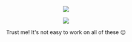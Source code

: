 <p align="center">
  <a href="https://github.com/CrazyMindd/readme-typing-svg">
    <img src="https://readme-typing-svg.demolab.com/?lines=CRAZY%20MIND&font=Fira%20SemiBold&center=true&width=480&height=45&color=ff0000&vCenter=true&pause=1000&size=40" /></a>
</p>

<p align="center">
  <a href="https://github.com/CrazyMindd/readme-typing-svg">
    <img src="https://readme-typing-svg.demolab.com/?lines=Full-stack%20web%20app%20and%20BOT%20developer;Experienced%20UI%2FUX%20Designer;2%2B%20years%20of%20coding%20experience;Always%20learning%20new%20things;A.I%20DEVELOPER%20&font=Fira%20Code&center=true&width=500&height=45&color=f75c7e&vCenter=true&pause=1000&size=22" /></a>
</p>

<p align="center">
 Trust me! It's not easy to work on all of these 😒
</p>
